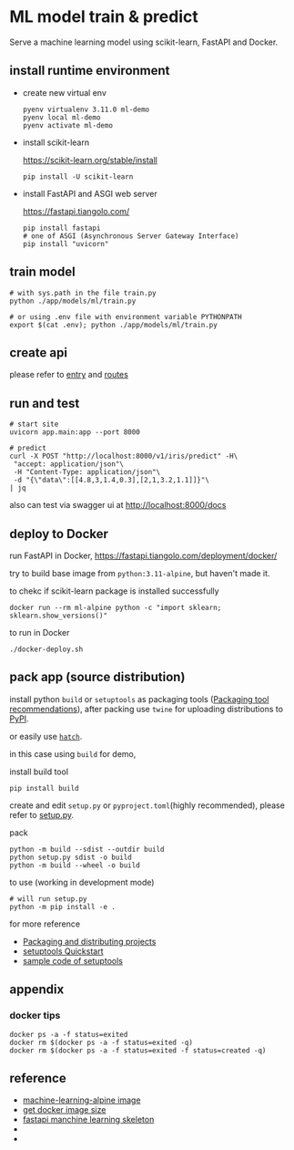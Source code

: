 
# ML model train & predict

Serve a machine learning model using scikit-learn, FastAPI and Docker.

## install runtime environment

- create new virtual env

   ```shell
   pyenv virtualenv 3.11.0 ml-demo
   pyenv local ml-demo
   pyenv activate ml-demo
   ```

- install scikit-learn

   <https://scikit-learn.org/stable/install>

   ```shell
   pip install -U scikit-learn
   ```

- install FastAPI and ASGI web server

   <https://fastapi.tiangolo.com/>

   ```shell
   pip install fastapi
   # one of ASGI (Asynchronous Server Gateway Interface) 
   pip install "uvicorn"
   ```

## train model

```shell
# with sys.path in the file train.py
python ./app/models/ml/train.py

# or using .env file with environment variable PYTHONPATH
export $(cat .env); python ./app/models/ml/train.py
```

## create api

please refer to [entry](./app/main.py) and [routes](./app/routes/)

## run and test

```shell
# start site
uvicorn app.main:app --port 8000

# predict
curl -X POST "http://localhost:8000/v1/iris/predict" -H\
 "accept: application/json"\
 -H "Content-Type: application/json"\
 -d "{\"data\":[[4.8,3,1.4,0.3],[2,1,3.2,1.1]]}"\
| jq
```

also can test via swagger ui at <http://localhost:8000/docs>

## deploy to Docker

run FastAPI in Docker, https://fastapi.tiangolo.com/deployment/docker/

try to build base image from `python:3.11-alpine`, but haven't made it.

to chekc if scikit-learn package is installed successfully

```shell
docker run --rm ml-alpine python -c "import sklearn; sklearn.show_versions()"
```

to run in Docker

```shell
./docker-deploy.sh
```

## pack app (source distribution)

install python `build` or `setuptools` as packaging tools ([Packaging tool recommendations](https://packaging.python.org/en/latest/guides/tool-recommendations/#packaging-tool-recommendations)), after packing use `twine` for uploading distributions to [PyPI](https://pypi.org/).

or easily use [`hatch`](https://hatch.pypa.io/latest/config/build/).

in this case using `build` for demo,

install build tool

````shell
pip install build
````

create and edit `setup.py` or `pyproject.toml`(highly recommended), please refer to [setup.py](./setup.py).

pack

```shell
python -m build --sdist --outdir build
python setup.py sdist -o build
python -m build --wheel -o build
```

to use (working in development mode)

```shell
# will run setup.py
python -m pip install -e .
```

for more reference

- [Packaging and distributing projects](https://packaging.python.org/en/latest/guides/distributing-packages-using-setuptools/)
- [setuptools Quickstart](https://setuptools.pypa.io/en/latest/userguide/quickstart.html)
- [sample code of setuptools](https://github.com/pypa/sampleproject/blob/main/setup.py)

## appendix

### docker tips

```shell
docker ps -a -f status=exited
docker rm $(docker ps -a -f status=exited -q)
docker rm $(docker ps -a -f status=exited -f status=created -q)
```

## reference

- [machine-learning-alpine image](https://github.com/Docker-Hub-frolvlad/docker-alpine-python-machinelearning/blob/master/Dockerfile)
- [get docker image size](https://gist.github.com/MichaelSimons/fb588539dcefd9b5fdf45ba04c302db6)
- [fastapi manchine learning skeleton](https://github.com/eightBEC/fastapi-ml-skeleton)
- [](https://medium.com/analytics-vidhya/serve-a-machine-learning-model-using-sklearn-fastapi-and-docker-85aabf96729b)
- [](https://engineering.rappi.com/serve-your-first-model-with-scikit-learn-flask-docker-df95efbbd35e)
